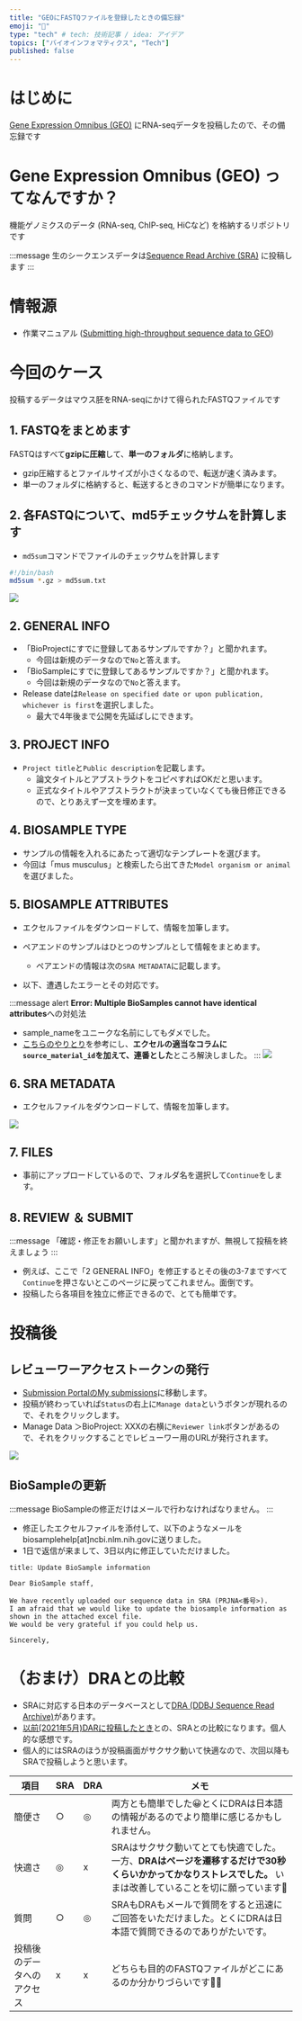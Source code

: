 ```yaml
---
title: "GEOにFASTQファイルを登録したときの備忘録"
emoji: "🧬"
type: "tech" # tech: 技術記事 / idea: アイデア
topics: ["バイオインフォマティクス", "Tech"]
published: false
---
```


# はじめに

[Gene Expression Omnibus (GEO)](https://www.ncbi.nlm.nih.gov/geo/) にRNA-seqデータを投稿したので、その備忘録です

# Gene Expression Omnibus (GEO) ってなんですか？

機能ゲノミクスのデータ (RNA-seq, ChIP-seq, HiCなど) を格納するリポジトリです


:::message
生のシークエンスデータは[Sequence Read Archive (SRA)](https://www.ncbi.nlm.nih.gov/sra) に投稿します
:::

# 情報源

- 作業マニュアル ([Submitting high-throughput sequence data to GEO](https://www.ncbi.nlm.nih.gov/geo/info/seq.html))


# 今回のケース

投稿するデータはマウス胚をRNA-seqにかけて得られたFASTQファイルです

<!-- ## 0. ログイン

- [Submission Protal](https://submit.ncbi.nlm.nih.gov/subs/sra/)からログインします
- Google Accountでも認証できるので便利です -->

## 1. FASTQをまとめます

FASTQはすべて**gzipに圧縮**して、**単一のフォルダ**に格納します。

- gzip圧縮するとファイルサイズが小さくなるので、転送が速く済みます。
- 単一のフォルダに格納すると、転送するときのコマンドが簡単になります。

## 2. 各FASTQについて、md5チェックサムを計算します

- `md5sum`コマンドでファイルのチェックサムを計算します

```bash
#!/bin/bash
md5sum *.gz > md5sum.txt
```

<!-- - 重たいファイル(>10GB)や数が多いファイル(>300)については、まずNCBIのサーバーにデータをアップロードすること（`preload option`）が推奨されています。
- 今回は100つくらいのファイルで、まあまあの数だったので`preload`を選択しました。
- `preload`の方法にもいろいろあるようですが、今回は使用経験のある`FTP upload`にしました。
	- [IBM Aspera Connect](https://www.ibm.com/aspera/connect/)を使うと高速に転送できるみたいです。
- `ncftp`コマンドの使い方は[こちら](http://genomespot.blogspot.com/2021/09/uploading-data-to-geo-which-method-is.html)を参考にしました。
- ファイル数や重さによりますが、数時間程度かかります。

```bash:ftp-upload.sh
ncftp
## おまじない
set passive on
set so-bufsize 33554432

## "FTP upload"のタブをクリックすると「パスワード」と「フォルダ名」が現れます。
open ftp://subftp:<パスワード>@ftp-private.ncbi.nlm.nih.gov
cd uploads/<フォルダ名>
mkdir -p <ユニークなフォルダ名>
cd <ユニークなフォルダ名>
put -R <FASTQが格納されているフォルダのパス>
``` -->
![](https://storage.googleapis.com/zenn-user-upload/52affa6965e5-20220829.png)

## 2. GENERAL INFO

- 「BioProjectにすでに登録してあるサンプルですか？」と聞かれます。
  - 今回は新規のデータなので`No`と答えます。  
- 「BioSampleにすでに登録してあるサンプルですか？」と聞かれます。
  - 今回は新規のデータなので`No`と答えます。  
- Release dateは`Release on specified date or upon publication, whichever is first`を選択しました。  
  - 最大で4年後まで公開を先延ばしにできます。  

## 3. PROJECT INFO

- `Project title`と`Public description`を記載します。
  - 論文タイトルとアブストラクトをコピペすればOKだと思います。
  - 正式なタイトルやアブストラクトが決まっていなくても後日修正できるので、とりあえず一文を埋めます。

## 4. BIOSAMPLE TYPE

- サンプルの情報を入れるにあたって適切なテンプレートを選びます。
- 今回は「mus musculus」と検索したら出てきた`Model organism or animal`を選びました。

## 5. BIOSAMPLE ATTRIBUTES

- エクセルファイルをダウンロードして、情報を加筆します。  
- ペアエンドのサンプルはひとつのサンプルとして情報をまとめます。
	- ペアエンドの情報は次の`SRA METADATA`に記載します。

- 以下、遭遇したエラーとその対応です。

:::message alert
**Error: Multiple BioSamples cannot have identical attributes**への対処法
- sample_nameをユニークな名前にしてもダメでした。
- [こちらのやりとり](https://www.echemi.com/community/when-sra-data-uploads-biosample-error-appears-during-the-attributes-stage_mjart2208181049_42.html)を参考にし、**エクセルの適当なコラムに`source_material_id`を加えて、連番とした**ところ解決しました。
:::
![](https://storage.googleapis.com/zenn-user-upload/59c4d7e00b9a-20220829.png)

## 6. SRA METADATA

- エクセルファイルをダウンロードして、情報を加筆します。

![](https://storage.googleapis.com/zenn-user-upload/a983b0e7876a-20220829.png)

## 7. FILES

- 事前にアップロードしているので、フォルダ名を選択して`Continue`をします。

## 8. REVIEW ＆ SUBMIT

:::message
「確認・修正をお願いします」と聞かれますが、無視して投稿を終えましょう
:::
- 例えば、ここで「2 GENERAL INFO」を修正するとその後の3-7まですべて`Continue`を押さないとこのページに戻ってこれません。面倒です。
- 投稿したら各項目を独立に修正できるので、とても簡単です。

# 投稿後

## レビューワーアクセストークンの発行

- [Submission PortalのMy submissions](https://submit.ncbi.nlm.nih.gov/subs/)に移動します。  
- 投稿が終わっていれば`Status`の右上に`Manage data`というボタンが現れるので、それをクリックします。  
- Manage Data ＞BioProject: XXXの右横に`Reviewer link`ボタンがあるので、それをクリックすることでレビューワー用のURLが発行されます。  

![](https://storage.googleapis.com/zenn-user-upload/f0d554554fb4-20220829.png)

## BioSampleの更新

:::message
BioSampleの修正だけはメールで行わなければなりません。
:::

- 修正したエクセルファイルを添付して、以下のようなメールをbiosamplehelp[at]ncbi.nlm.nih.govに送りました。
- 1日で返信が来まして、3日以内に修正していただけました。

```
title: Update BioSample information

Dear BioSample staff,

We have recently uploaded our sequence data in SRA (PRJNA<番号>).
I am afraid that we would like to update the biosample information as
shown in the attached excel file.
We would be very grateful if you could help us.

Sincerely,
```

# （おまけ）DRAとの比較

- SRAに対応する日本のデータベースとして[DRA (DDBJ Sequence Read Archive)](https://www.ddbj.nig.ac.jp/dra/index-e.html)があります。  
- [以前(2021年5月)DARに投稿したとき](https://ddbj.nig.ac.jp/resource/sra-submission/DRA011971)との、SRAとの比較になります。個人的な感想です。
- 個人的にはSRAのほうが投稿画面がサクサク動いて快適なので、次回以降もSRAで投稿しようと思います。

| 項目                       | SRA | DRA | メモ                                                                                                                                                |
| -------------------------- | --- | --- | --------------------------------------------------------------------------------------------------------------------------------------------------- |
| 簡便さ                     | ○   | ◎   | 両方とも簡単でした😀とくにDRAは日本語の情報があるのでより簡単に感じるかもしれません。                                                                |
| 快適さ                     | ◎   | x   | SRAはサクサク動いてとても快適でした。一方、**DRAはページを遷移するだけで30秒くらいかかってかなりストレスでした。** いまは改善していることを切に願っています🙏 |
| 質問               | ○   | ◎   | SRAもDRAもメールで質問をすると迅速にご回答をいただけました。とくにDRAは日本語で質問できるのでありがたいです。                            |
| 投稿後のデータへのアクセス | x   | x   | どちらも目的のFASTQファイルがどこにあるのか分かりづらいです😵‍💫                                                                                              |

